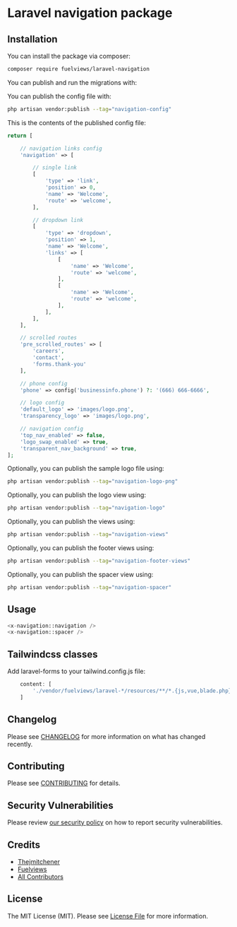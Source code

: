 # Laravel navigation package


## Installation

You can install the package via composer:

```bash
composer require fuelviews/laravel-navigation
```

You can publish and run the migrations with:

You can publish the config file with:

```bash
php artisan vendor:publish --tag="navigation-config"
```

This is the contents of the published config file:

```php
return [

    // navigation links config
    'navigation' => [

        // single link
        [
            'type' => 'link',
            'position' => 0,
            'name' => 'Welcome',
            'route' => 'welcome',
        ],

        // dropdown link
        [
            'type' => 'dropdown',
            'position' => 1,
            'name' => 'Welcome',
            'links' => [
                [
                    'name' => 'Welcome',
                    'route' => 'welcome',
                ],
                [
                    'name' => 'Welcome',
                    'route' => 'welcome',
                ],
            ],
        ],
    ],

    // scrolled routes
    'pre_scrolled_routes' => [
        'careers',
        'contact',
        'forms.thank-you'
    ],

    // phone config
    'phone' => config('businessinfo.phone') ?: '(666) 666-6666',

    // logo config
    'default_logo' => 'images/logo.png',
    'transparency_logo' => 'images/logo.png',

    // navigation config
    'top_nav_enabled' => false,
    'logo_swap_enabled' => true,
    'transparent_nav_background' => true,
];
```

Optionally, you can publish the sample logo file using:

```bash
php artisan vendor:publish --tag="navigation-logo-png"
```

Optionally, you can publish the logo view using:

```bash
php artisan vendor:publish --tag="navigation-logo"
```

Optionally, you can publish the views using:

```bash
php artisan vendor:publish --tag="navigation-views"
```

Optionally, you can publish the footer views using:

```bash
php artisan vendor:publish --tag="navigation-footer-views"
```

Optionally, you can publish the spacer view using:

```bash
php artisan vendor:publish --tag="navigation-spacer"
```

## Usage

```php
<x-navigation::navigation />
<x-navigation::spacer />
```

## Tailwindcss classes

Add laravel-forms to your tailwind.config.js file:

```javascript
    content: [
        './vendor/fuelviews/laravel-*/resources/**/*.{js,vue,blade.php}',
    ]
```

## Changelog

Please see [CHANGELOG](CHANGELOG.md) for more information on what has changed recently.

## Contributing

Please see [CONTRIBUTING](CONTRIBUTING.md) for details.

## Security Vulnerabilities

Please review [our security policy](../../security/policy) on how to report security vulnerabilities.

## Credits

- [Thejmitchener](https://github.com/thejmitchener)
- [Fuelviews](https://github.com/fuelviews)
- [All Contributors](../../contributors)

## License

The MIT License (MIT). Please see [License File](LICENSE.md) for more information.
